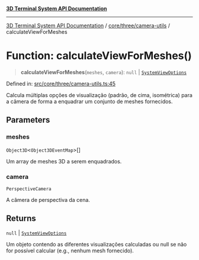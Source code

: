 [**3D Terminal System API Documentation**](../../../../README.md)

***

[3D Terminal System API Documentation](../../../../README.md) / [core/three/camera-utils](../README.md) / calculateViewForMeshes

# Function: calculateViewForMeshes()

> **calculateViewForMeshes**(`meshes`, `camera`): `null` \| [`SystemViewOptions`](../../../../lib/types/interfaces/SystemViewOptions.md)

Defined in: [src/core/three/camera-utils.ts:45](https://github.com/Dicommunitas/ThreeJS_Terminal_3D/blob/6861c3fedb296b50971bbc544df59a09f35d0238/src/core/three/camera-utils.ts#L45)

Calcula múltiplas opções de visualização (padrão, de cima, isométrica) para a câmera
de forma a enquadrar um conjunto de meshes fornecidos.

## Parameters

### meshes

`Object3D`\<`Object3DEventMap`\>[]

Um array de meshes 3D a serem enquadrados.

### camera

`PerspectiveCamera`

A câmera de perspectiva da cena.

## Returns

`null` \| [`SystemViewOptions`](../../../../lib/types/interfaces/SystemViewOptions.md)

Um objeto contendo as diferentes visualizações calculadas
         ou null se não for possível calcular (e.g., nenhum mesh fornecido).
